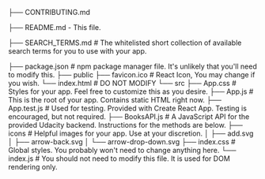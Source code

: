 ├── CONTRIBUTING.md 

├── README.md - This file.

├── SEARCH_TERMS.md # The whitelisted short collection of available search terms for you to use with your app.

├── package.json # npm package manager file. It's unlikely that you'll need to modify this.
├── public
├── favicon.ico # React Icon, You may change if you wish.
└── index.html # DO NOT MODIFY
└── src
├── App.css # Styles for your app. Feel free to customize this as you desire.
├── App.js # This is the root of your app. Contains static HTML right now.
├── App.test.js # Used for testing. Provided with Create React App. Testing is encouraged, but not required.
├── BooksAPI.js # A JavaScript API for the provided Udacity backend. Instructions for the methods are below.
├── icons # Helpful images for your app. Use at your discretion.
│   ├── add.svg
│   ├── arrow-back.svg
│   └── arrow-drop-down.svg
├── index.css # Global styles. You probably won't need to change anything here.
└── index.js # You should not need to modify this file. It is used for DOM rendering only.